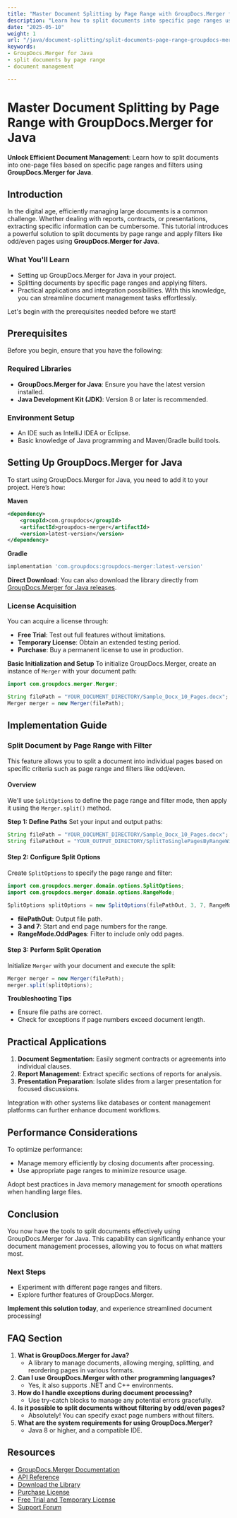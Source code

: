 ```yaml
---
title: "Master Document Splitting by Page Range with GroupDocs.Merger for Java"
description: "Learn how to split documents into specific page ranges using GroupDocs.Merger for Java. Streamline document management and apply filters like odd/even pages."
date: "2025-05-10"
weight: 1
url: "/java/document-splitting/split-documents-page-range-groupdocs-merger-java/"
keywords:
- GroupDocs.Merger for Java
- split documents by page range
- document management

---
```



# Master Document Splitting by Page Range with GroupDocs.Merger for Java

**Unlock Efficient Document Management**: Learn how to split documents into one-page files based on specific page ranges and filters using **GroupDocs.Merger for Java**.

## Introduction
In the digital age, efficiently managing large documents is a common challenge. Whether dealing with reports, contracts, or presentations, extracting specific information can be cumbersome. This tutorial introduces a powerful solution to split documents by page range and apply filters like odd/even pages using **GroupDocs.Merger for Java**.

### What You'll Learn
- Setting up GroupDocs.Merger for Java in your project.
- Splitting documents by specific page ranges and applying filters.
- Practical applications and integration possibilities.
With this knowledge, you can streamline document management tasks effortlessly.

Let's begin with the prerequisites needed before we start!

## Prerequisites
Before you begin, ensure that you have the following:

### Required Libraries
- **GroupDocs.Merger for Java**: Ensure you have the latest version installed.
- **Java Development Kit (JDK)**: Version 8 or later is recommended.

### Environment Setup
- An IDE such as IntelliJ IDEA or Eclipse.
- Basic knowledge of Java programming and Maven/Gradle build tools.

## Setting Up GroupDocs.Merger for Java
To start using GroupDocs.Merger for Java, you need to add it to your project. Here’s how:

**Maven**
```xml
<dependency>
    <groupId>com.groupdocs</groupId>
    <artifactId>groupdocs-merger</artifactId>
    <version>latest-version</version>
</dependency>
```

**Gradle**
```gradle
implementation 'com.groupdocs:groupdocs-merger:latest-version'
```

**Direct Download**: You can also download the library directly from [GroupDocs.Merger for Java releases](https://releases.groupdocs.com/merger/java/).

### License Acquisition
You can acquire a license through:
- **Free Trial**: Test out full features without limitations.
- **Temporary License**: Obtain an extended testing period.
- **Purchase**: Buy a permanent license to use in production.

**Basic Initialization and Setup**
To initialize GroupDocs.Merger, create an instance of `Merger` with your document path:
```java
import com.groupdocs.merger.Merger;

String filePath = "YOUR_DOCUMENT_DIRECTORY/Sample_Docx_10_Pages.docx";
Merger merger = new Merger(filePath);
```

## Implementation Guide
### Split Document by Page Range with Filter
This feature allows you to split a document into individual pages based on specific criteria such as page range and filters like odd/even.

#### Overview
We'll use `SplitOptions` to define the page range and filter mode, then apply it using the `Merger.split()` method.

**Step 1: Define Paths**
Set your input and output paths:
```java
String filePath = "YOUR_DOCUMENT_DIRECTORY/Sample_Docx_10_Pages.docx";
String filePathOut = "YOUR_OUTPUT_DIRECTORY/SplitToSinglePagesByRangeWithFilter-Output.docx";
```

#### Step 2: Configure Split Options
Create `SplitOptions` to specify the page range and filter:
```java
import com.groupdocs.merger.domain.options.SplitOptions;
import com.groupdocs.merger.domain.options.RangeMode;

SplitOptions splitOptions = new SplitOptions(filePathOut, 3, 7, RangeMode.OddPages);
```
- **filePathOut**: Output file path.
- **3 and 7**: Start and end page numbers for the range.
- **RangeMode.OddPages**: Filter to include only odd pages.

#### Step 3: Perform Split Operation
Initialize `Merger` with your document and execute the split:
```java
Merger merger = new Merger(filePath);
merger.split(splitOptions);
```

**Troubleshooting Tips**
- Ensure file paths are correct.
- Check for exceptions if page numbers exceed document length.

## Practical Applications
1. **Document Segmentation**: Easily segment contracts or agreements into individual clauses.
2. **Report Management**: Extract specific sections of reports for analysis.
3. **Presentation Preparation**: Isolate slides from a larger presentation for focused discussions.

Integration with other systems like databases or content management platforms can further enhance document workflows.

## Performance Considerations
To optimize performance:
- Manage memory efficiently by closing documents after processing.
- Use appropriate page ranges to minimize resource usage.

Adopt best practices in Java memory management for smooth operations when handling large files.

## Conclusion
You now have the tools to split documents effectively using GroupDocs.Merger for Java. This capability can significantly enhance your document management processes, allowing you to focus on what matters most.

### Next Steps
- Experiment with different page ranges and filters.
- Explore further features of GroupDocs.Merger.

**Implement this solution today**, and experience streamlined document processing!

## FAQ Section
1. **What is GroupDocs.Merger for Java?**
   - A library to manage documents, allowing merging, splitting, and reordering pages in various formats.
2. **Can I use GroupDocs.Merger with other programming languages?**
   - Yes, it also supports .NET and C++ environments.
3. **How do I handle exceptions during document processing?**
   - Use try-catch blocks to manage any potential errors gracefully.
4. **Is it possible to split documents without filtering by odd/even pages?**
   - Absolutely! You can specify exact page numbers without filters.
5. **What are the system requirements for using GroupDocs.Merger?**
   - Java 8 or higher, and a compatible IDE.

## Resources
- [GroupDocs.Merger Documentation](https://docs.groupdocs.com/merger/java/)
- [API Reference](https://reference.groupdocs.com/merger/java/)
- [Download the Library](https://releases.groupdocs.com/merger/java/)
- [Purchase License](https://purchase.groupdocs.com/buy)
- [Free Trial and Temporary License](https://releases.groupdocs.com/merger/java/)
- [Support Forum](https://forum.groupdocs.com/c/merger/) 

